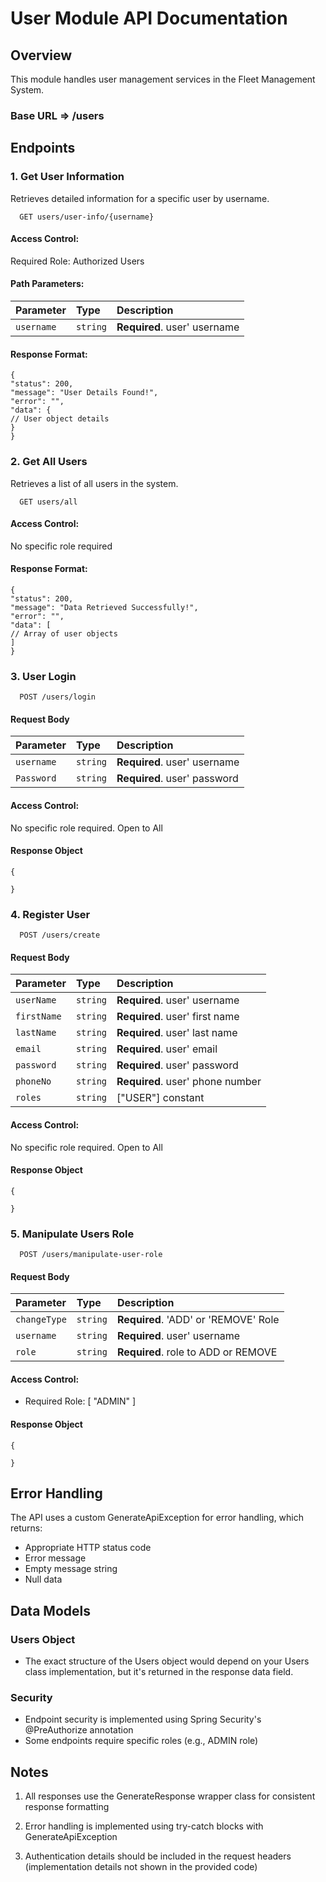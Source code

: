 
# User Module API Documentation


## Overview
This module handles user management services in the Fleet Management System.

### Base URL => /users

## Endpoints

### 1. Get User Information 
Retrieves detailed information for a specific user by username.

```http
  GET users/user-info/{username}
```

#### Access Control: 

Required Role: Authorized Users

#### Path Parameters:

| Parameter | Type     | Description                |
| :-------- | :------- | :------------------------- |
| `username` | `string` | **Required**. user' username |


#### Response Format:

```
{
"status": 200,
"message": "User Details Found!",
"error": "",
"data": {
// User object details
}
}
```

### 2. Get All Users
   Retrieves a list of all users in the system.

```http
  GET users/all
```


#### Access Control:

No specific role required

#### Response Format:

```
{
"status": 200,
"message": "Data Retrieved Successfully!",
"error": "",
"data": [
// Array of user objects
]
}
```


### 3. User Login
```http
  POST /users/login
```

#### Request Body

| Parameter | Type     | Description                |
| :-------- | :------- | :------------------------- |
| `username` | `string` | **Required**. user' username |
| `Password` | `string` | **Required**. user' password |

#### Access Control:

No specific role required. Open to All

#### Response Object

```
{

}
```


### 4. Register User
```http
  POST /users/create
```

#### Request Body

| Parameter               | Type     | Description                                                                              |
|:------------------------| :------- |:-----------------------------------------------------------------------------------------|
| `userName`              | `string` | **Required**. user' username                                                             |
| `firstName`             | `string` | **Required**. user' first name                                                           |
| `lastName`              | `string` | **Required**. user' last name                                                            |
| `email`                 | `string` | **Required**. user' email                                                                |
| `password`              | `string` | **Required**. user' password                                                             |
| `phoneNo`               | `string` | **Required**. user' phone number                                                         |
| `roles`                 | `string` | ["USER"] constant                                                                        |

#### Access Control:

No specific role required. Open to All


#### Response Object

```
{

}
```

### 5. Manipulate Users Role

```http
  POST /users/manipulate-user-role
```
#### Request Body
| Parameter | Type     | Description                          |
| :-------- |:---------|:-------------------------------------|
| `changeType` | `string` | **Required**. 'ADD' or 'REMOVE' Role |
| `username` | `string` | **Required**. user' username         |
| `role` | `string` | **Required**. role to ADD or REMOVE  |

#### Access Control:
- Required Role: [ "ADMIN" ]


#### Response Object

```
{

}
```


## Error Handling
The API uses a custom GenerateApiException for error handling, which returns:
- Appropriate HTTP status code
- Error message
- Empty message string
- Null data

## Data Models

### Users Object
- The exact structure of the Users object would depend on your Users class implementation, but it's returned in the response data field.

### Security
- Endpoint security is implemented using Spring Security's @PreAuthorize annotation
- Some endpoints require specific roles (e.g., ADMIN role)

## Notes
1. All responses use the GenerateResponse wrapper class for consistent response formatting

2. Error handling is implemented using try-catch blocks with GenerateApiException

3. Authentication details should be included in the request headers (implementation details not shown in the provided code)
